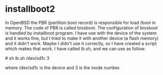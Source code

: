 # installboot2
In OpenBSD the PBR (partition boot record) is responsible for load /boot in memory.
The code of PBR is called biosboot.
The configuration of biosboot is handled by installboot program.
I have use with the device of the system and it works fine,
but I tried to make it with another device (a flash memory) and it didn't work.
Maybe I didn't use it correctly,
so I have created a script which makes that work.
I have called ib.sh, and we can use as follow:

\# sh ib.sh /dev/sd1c 3

where /dev/sd1c is the device and 3 is the inode number.

